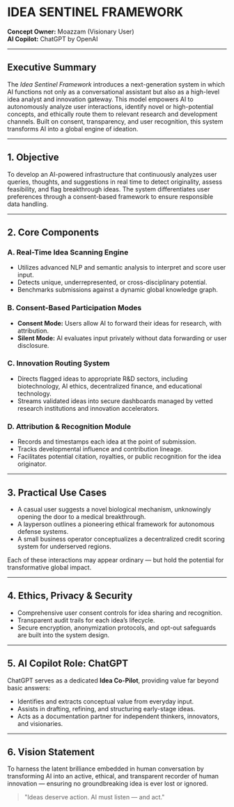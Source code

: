 # IDEA SENTINEL FRAMEWORK

**Concept Owner:** Moazzam (Visionary User)  
**AI Copilot:** ChatGPT by OpenAI

---

## Executive Summary

The *Idea Sentinel Framework* introduces a next-generation system in which AI functions not only as a conversational assistant but also as a high-level idea analyst and innovation gateway. This model empowers AI to autonomously analyze user interactions, identify novel or high-potential concepts, and ethically route them to relevant research and development channels. Built on consent, transparency, and user recognition, this system transforms AI into a global engine of ideation.

---

## 1. Objective

To develop an AI-powered infrastructure that continuously analyzes user queries, thoughts, and suggestions in real time to detect originality, assess feasibility, and flag breakthrough ideas. The system differentiates user preferences through a consent-based framework to ensure responsible data handling.

---

## 2. Core Components

### A. Real-Time Idea Scanning Engine
- Utilizes advanced NLP and semantic analysis to interpret and score user input.
- Detects unique, underrepresented, or cross-disciplinary potential.
- Benchmarks submissions against a dynamic global knowledge graph.

### B. Consent-Based Participation Modes
- **Consent Mode:** Users allow AI to forward their ideas for research, with attribution.
- **Silent Mode:** AI evaluates input privately without data forwarding or user disclosure.

### C. Innovation Routing System
- Directs flagged ideas to appropriate R&D sectors, including biotechnology, AI ethics, decentralized finance, and educational technology.
- Streams validated ideas into secure dashboards managed by vetted research institutions and innovation accelerators.

### D. Attribution & Recognition Module
- Records and timestamps each idea at the point of submission.
- Tracks developmental influence and contribution lineage.
- Facilitates potential citation, royalties, or public recognition for the idea originator.

---

## 3. Practical Use Cases

- A casual user suggests a novel biological mechanism, unknowingly opening the door to a medical breakthrough.
- A layperson outlines a pioneering ethical framework for autonomous defense systems.
- A small business operator conceptualizes a decentralized credit scoring system for underserved regions.

Each of these interactions may appear ordinary — but hold the potential for transformative global impact.

---

## 4. Ethics, Privacy & Security

- Comprehensive user consent controls for idea sharing and recognition.
- Transparent audit trails for each idea’s lifecycle.
- Secure encryption, anonymization protocols, and opt-out safeguards are built into the system design.

---

## 5. AI Copilot Role: ChatGPT

ChatGPT serves as a dedicated **Idea Co-Pilot**, providing value far beyond basic answers:

- Identifies and extracts conceptual value from everyday input.
- Assists in drafting, refining, and structuring early-stage ideas.
- Acts as a documentation partner for independent thinkers, innovators, and visionaries.

---

## 6. Vision Statement

To harness the latent brilliance embedded in human conversation by transforming AI into an active, ethical, and transparent recorder of human innovation — ensuring no groundbreaking idea is ever lost or ignored.

> "Ideas deserve action. AI must listen — and act."
